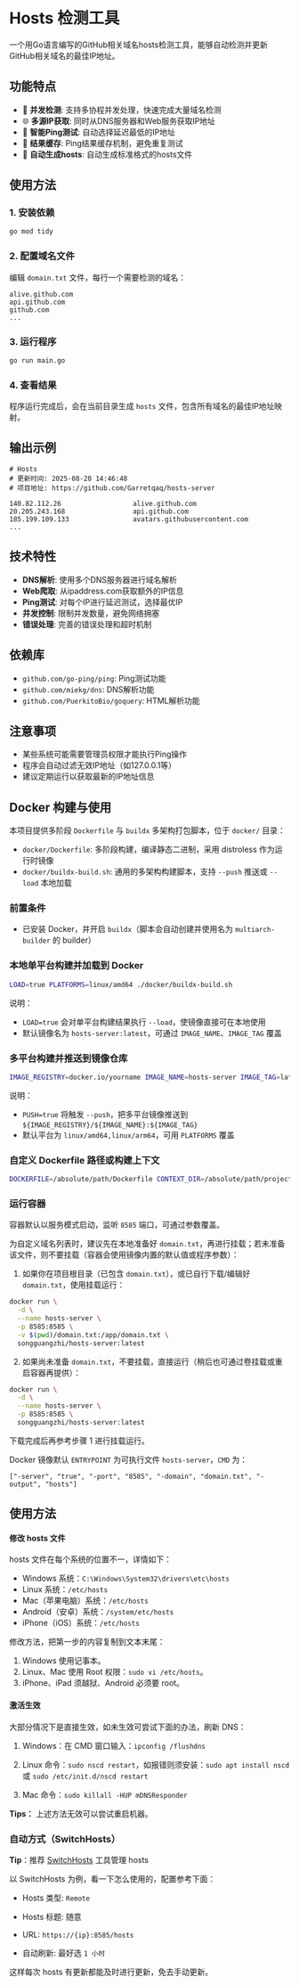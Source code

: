 # Hosts 检测工具

一个用Go语言编写的GitHub相关域名hosts检测工具，能够自动检测并更新GitHub相关域名的最佳IP地址。

## 功能特点

- 🚀 **并发检测**: 支持多协程并发处理，快速完成大量域名检测
- 🌐 **多源IP获取**: 同时从DNS服务器和Web服务获取IP地址
- 📡 **智能Ping测试**: 自动选择延迟最低的IP地址
- 💾 **结果缓存**: Ping结果缓存机制，避免重复测试
- 📝 **自动生成hosts**: 自动生成标准格式的hosts文件

## 使用方法

### 1. 安装依赖

```bash
go mod tidy
```

### 2. 配置域名文件

编辑 `domain.txt` 文件，每行一个需要检测的域名：

```
alive.github.com
api.github.com
github.com
...
```

### 3. 运行程序

```bash
go run main.go
```

### 4. 查看结果

程序运行完成后，会在当前目录生成 `hosts` 文件，包含所有域名的最佳IP地址映射。

## 输出示例

```
# Hosts
# 更新时间: 2025-08-28 14:46:48
# 项目地址: https://github.com/Garretqaq/hosts-server

140.82.112.26                  alive.github.com
20.205.243.168                 api.github.com
185.199.109.133                avatars.githubusercontent.com
...
```

## 技术特性

- **DNS解析**: 使用多个DNS服务器进行域名解析
- **Web爬取**: 从ipaddress.com获取额外的IP信息
- **Ping测试**: 对每个IP进行延迟测试，选择最优IP
- **并发控制**: 限制并发数量，避免网络拥塞
- **错误处理**: 完善的错误处理和超时机制

## 依赖库

- `github.com/go-ping/ping`: Ping测试功能
- `github.com/miekg/dns`: DNS解析功能
- `github.com/PuerkitoBio/goquery`: HTML解析功能

## 注意事项

- 某些系统可能需要管理员权限才能执行Ping操作
- 程序会自动过滤无效IP地址（如127.0.0.1等）
- 建议定期运行以获取最新的IP地址信息


## Docker 构建与使用

本项目提供多阶段 `Dockerfile` 与 `buildx` 多架构打包脚本，位于 `docker/` 目录：

- `docker/Dockerfile`: 多阶段构建，编译静态二进制，采用 distroless 作为运行时镜像
- `docker/buildx-build.sh`: 通用的多架构构建脚本，支持 `--push` 推送或 `--load` 本地加载

### 前置条件

- 已安装 Docker，并开启 `buildx`（脚本会自动创建并使用名为 `multiarch-builder` 的 builder）

### 本地单平台构建并加载到 Docker

```bash
LOAD=true PLATFORMS=linux/amd64 ./docker/buildx-build.sh
```

说明：
- `LOAD=true` 会对单平台构建结果执行 `--load`，使镜像直接可在本地使用
- 默认镜像名为 `hosts-server:latest`，可通过 `IMAGE_NAME`、`IMAGE_TAG` 覆盖

### 多平台构建并推送到镜像仓库

```bash
IMAGE_REGISTRY=docker.io/yourname IMAGE_NAME=hosts-server IMAGE_TAG=latest PUSH=true ./docker/buildx-build.sh
```

说明：
- `PUSH=true` 将触发 `--push`，把多平台镜像推送到 `${IMAGE_REGISTRY}/${IMAGE_NAME}:${IMAGE_TAG}`
- 默认平台为 `linux/amd64,linux/arm64`，可用 `PLATFORMS` 覆盖

### 自定义 Dockerfile 路径或构建上下文

```bash
DOCKERFILE=/absolute/path/Dockerfile CONTEXT_DIR=/absolute/path/project ./docker/buildx-build.sh
```

### 运行容器

容器默认以服务模式启动，监听 `8585` 端口，可通过参数覆盖。

为自定义域名列表时，建议先在本地准备好 `domain.txt`，再进行挂载；若未准备该文件，则不要挂载（容器会使用镜像内置的默认值或程序参数）：

1) 如果你在项目根目录（已包含 `domain.txt`），或已自行下载/编辑好 `domain.txt`，使用挂载运行：

```bash
docker run \
  -d \
  --name hosts-server \
  -p 8585:8585 \
  -v $(pwd)/domain.txt:/app/domain.txt \
  songguangzhi/hosts-server:latest
```

2) 如果尚未准备 `domain.txt`，不要挂载，直接运行（稍后也可通过卷挂载或重启容器再提供）：

```bash
docker run \
  -d \
  --name hosts-server \
  -p 8585:8585 \
  songguangzhi/hosts-server:latest
```


下载完成后再参考步骤 1 进行挂载运行。

Docker 镜像默认 `ENTRYPOINT` 为可执行文件 `hosts-server`，`CMD` 为：

```text
["-server", "true", "-port", "8585", "-domain", "domain.txt", "-output", "hosts"]
```
## 使用方法

#### 修改 hosts 文件

hosts 文件在每个系统的位置不一，详情如下：

- Windows 系统：`C:\Windows\System32\drivers\etc\hosts`
- Linux 系统：`/etc/hosts`
- Mac（苹果电脑）系统：`/etc/hosts`
- Android（安卓）系统：`/system/etc/hosts`
- iPhone（iOS）系统：`/etc/hosts`

修改方法，把第一步的内容复制到文本末尾：

1. Windows 使用记事本。
2. Linux、Mac 使用 Root 权限：`sudo vi /etc/hosts`。
3. iPhone、iPad 须越狱、Android 必须要 root。

####  激活生效

大部分情况下是直接生效，如未生效可尝试下面的办法，刷新 DNS：

1. Windows：在 CMD 窗口输入：`ipconfig /flushdns`

2. Linux 命令：`sudo nscd restart`，如报错则须安装：`sudo apt install nscd` 或 `sudo /etc/init.d/nscd restart`

3. Mac 命令：`sudo killall -HUP mDNSResponder`

**Tips：** 上述方法无效可以尝试重启机器。

### 自动方式（SwitchHosts）

**Tip**：推荐 [SwitchHosts](https://github.com/oldj/SwitchHosts) 工具管理 hosts

以 SwitchHosts 为例，看一下怎么使用的，配置参考下面：

- Hosts 类型: `Remote`

- Hosts 标题: 随意

- URL: `https://{ip}:8585/hosts`

- 自动刷新: 最好选 `1 小时`

这样每次 hosts 有更新都能及时进行更新，免去手动更新。
